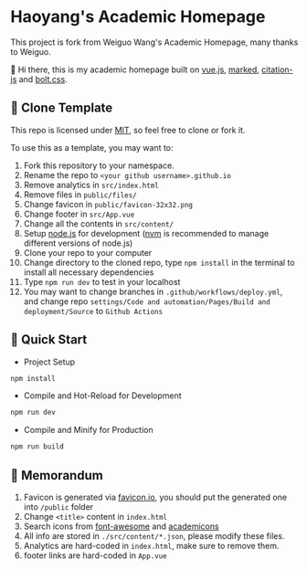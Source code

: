 # Haoyang's Academic Homepage

This project is fork from Weiguo Wang's Academic Homepage, many thanks to Weiguo.

👋 Hi there, this is my academic homepage built on [vue.js](https://vuejs.org/), [marked](https://github.com/markedjs/marked), [citation-js](https://github.com/citation-js/citation-js) and [bolt.css](https://github.com/tbolt/boltcss).

## 🌴 Clone Template

This repo is licensed under [MIT](https://opensource.org/licenses/MIT), so feel free to clone or fork it.

To use this as a template, you may want to:
1. Fork this repository to your namespace.
2. Rename the repo to `<your github username>.github.io`
3. Remove analytics in `src/index.html`
4. Remove files in `public/files/`
5. Change favicon in `public/favicon-32x32.png`
6. Change footer in `src/App.vue`
7. Change all the contents in `src/content/`
8. Setup [node.js](https://nodejs.org/en/) for development ([nvm](https://github.com/nvm-sh/nvm) is recommended to manage different versions of node.js)
9. Clone your repo to your computer
10. Change directory to the cloned repo, type `npm install` in the terminal to install all necessary dependencies
11. Type `npm run dev` to test in your localhost
12. You may want to change branches in `.github/workflows/deploy.yml`, and change repo `settings/Code and automation/Pages/Build and deployment/Source` to `Github Actions`

## 🚀 Quick Start

- Project Setup

```sh
npm install
```

- Compile and Hot-Reload for Development

```sh
npm run dev
```

- Compile and Minify for Production

```sh
npm run build
```

## 📝 Memorandum

1. Favicon is generated via [favicon.io](https://favicon.io/favicon-generator/), you should put the generated one into `/public` folder
2. Change `<title>` content in `index.html`
3. Search icons from [font-awesome](https://fontawesome.com/v4/icons/) and [academicons]("https://cdn.jsdelivr.net/gh/jpswalsh/academicons@1/css/academicons.min.css")
4. All info are stored in `./src/content/*.json`, please modify these files.
5. Analytics are hard-coded in `index.html`, make sure to remove them.
6. footer links are hard-coded in `App.vue`
